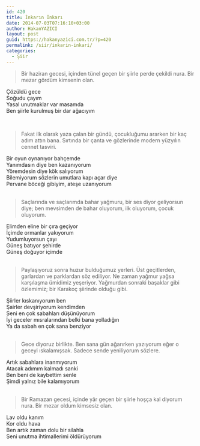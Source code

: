 ```yaml
---
id: 420
title: İnkarın İnkarı
date: 2014-07-03T07:16:10+03:00
author: HakanYAZICI
layout: post
guid: https://hakanyazici.com.tr/?p=420
permalink: /siir/inkarin-inkari/
categories:
  - Şiir
---
```

> Bir haziran gecesi, içinden tünel geçen bir şiirle perde çekildi nura. Bir mezar gördüm kimsenin olan.

Çözüldü gece  
Soğudu çayım  
Yasal unutmaklar var masamda  
Ben şiirle kurulmuş bir dar ağacıyım

&nbsp;

> Fakat ilk olarak yaza çalan bir gündü, çocukluğumu ararken bir kaç adım attın bana. Sırtında bir çanta ve gözlerinde modern yüzyılın cennet tasviri.

Bir oyun oynanıyor bahçemde  
Yanımdasın diye ben kazanıyorum  
Yöremdesin diye kök salıyorum  
Bilemiyorum sözlerin umutlara kapı açar diye  
Pervane böceği gibiyim, ateşe uzanıyorum  
&nbsp;

> Saçlarında ve saçlarımda bahar yağmuru, bir ses diyor geliyorsun diye; ben mevsimden de bahar oluyorum, ilk oluyorum, çocuk oluyorum.

Elimden eline bir çıra geçiyor  
İçimde ormanlar yakıyorum  
Yudumluyorsun çayı  
Güneş batıyor şehirde  
Güneş doğuyor içimde  
&nbsp;

> Paylaşıyoruz sonra huzur bulduğumuz yerleri. Üst geçitlerden, garlardan ve parklardan söz ediliyor. Ne zaman yağmur yağsa karşılaşma ümidimiz yeşeriyor. Yağmurdan sonraki başaklar gibi özlemimiz; bir Karakoç şiirinde olduğu gibi.

Şiirler kıskanıyorum ben  
Şairler devşiriyorum kendimden  
Seni en çok sabahları düşünüyorum  
İyi geceler mısralarından belki bana yolladığın  
Ya da sabah en çok sana benziyor  
&nbsp;

> Gece diyoruz birlikte. Ben sana gün ağarırken yazıyorum eğer o geceyi ıskalamışsak. Sadece sende yeniliyorum sözlere.

Artık sabahlara inanmıyorum  
Atacak adımım kalmadı sanki  
Ben beni de kaybettim senle  
Şimdi yalnız bile kalamıyorum  
&nbsp;

> Bir Ramazan gecesi, içinde yâr geçen bir şiirle hoşça kal diyorum nura. Bir mezar oldum kimsesiz olan.

Lav oldu kanım  
Kor oldu hava  
Ben artık zaman dolu bir silahla  
Seni unutma ihtimallerimi öldürüyorum